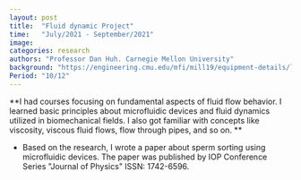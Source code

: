 ```yaml
---
layout: post
title:  "Fluid dynamic Project"
time:   "July/2021 - September/2021"
image: 
categories: research
authors: "Professor Dan Huh. Carnegie Mellon University"
background: "https://engineering.cmu.edu/mfi/mill19/equipment-details/lincoln-electric-sculptprint-rnd.html"
Period: "10/12"
---
```

**I had courses focusing on fundamental aspects of fluid flow behavior. I learned basic principles about microfluidic devices and fluid dynamics utilized in biomechanical fields. I also got familiar with concepts like viscosity, viscous fluid flows, flow through pipes, and so on. **
- Based on the research, I wrote a paper about sperm sorting using microfluidic devices. The paper was published by IOP Conference Series "Journal of Physics" ISSN: 1742-6596.